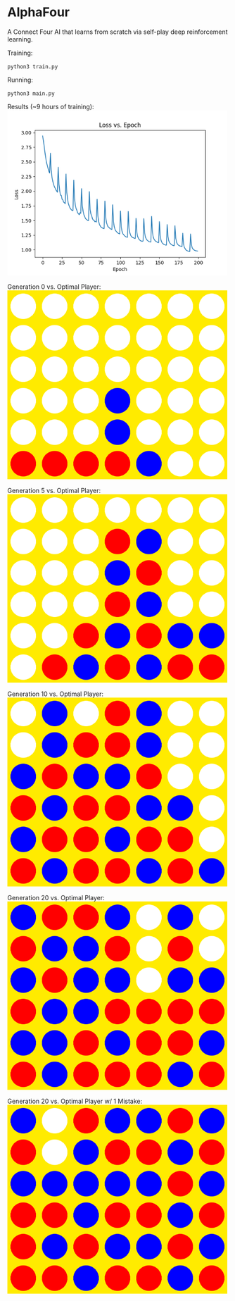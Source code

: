 # AlphaFour

A Connect Four AI that learns from scratch via self-play deep reinforcement learning.

Training:
```
python3 train.py
```

Running:
```
python3 main.py
```

Results (~9 hours of training): <br>
<img src="loss.png" width="500px"/>

Generation 0 vs. Optimal Player: <br>
<img src="examples/0_vs_opt.gif" width="500px"/>

Generation 5 vs. Optimal Player: <br>
<img src="examples/5_vs_opt.gif" width="500px"/>

Generation 10 vs. Optimal Player: <br>
<img src="examples/10_vs_opt.gif" width="500px"/>

Generation 20 vs. Optimal Player: <br>
<img src="examples/20_vs_opt.gif" width="500px"/>

Generation 20 vs. Optimal Player w/ 1 Mistake: <br>
<img src="examples/20_vs_subopt.gif" width="500px"/>
